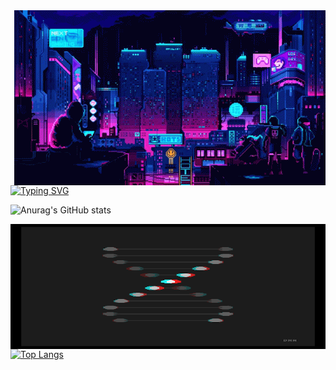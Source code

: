 
  
  <img src="https://github.com/StarI3oy/StarI3oy/blob/main/res/pixel-night.gif" align="right"  alt="Pixel Night">
  
[![Typing SVG](https://readme-typing-svg.herokuapp.com?font=DotGothic16&weight=700&size=24&duration=2000&pause=500&color=6C33F7&center=true&vCenter=true&width=300&lines=Go;TypeScript;React;Data+Science;Julia;Solid.js)](https://git.io/typing-svg)





![Anurag's GitHub stats](https://github-readme-stats.vercel.app/api?username=StarI3oy&show_icons=true&theme=tokyonight)
  

<img src="https://github.com/StarI3oy/StarI3oy/blob/main/res/dna.gif" align="right" height="200" width="510" alt="dna">

 
  
[![Top Langs](https://github-readme-stats.vercel.app/api/top-langs/?username=StarI3oy&layout=donut&theme=tokyonight)](https://github.com/anuraghazra/github-readme-stats)
  

